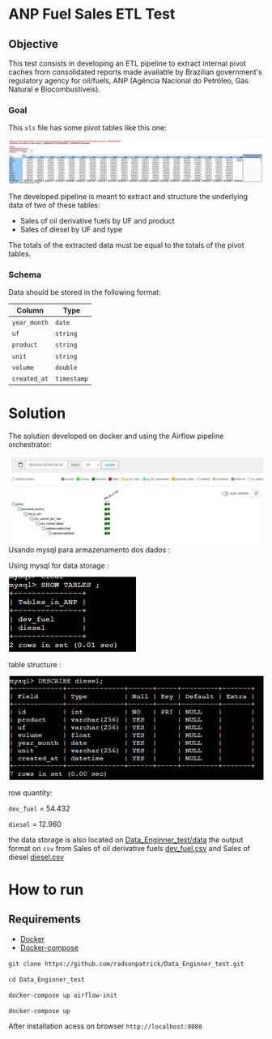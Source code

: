 # ANP Fuel Sales ETL Test

## Objective

This test consists in developing an ETL pipeline to extract internal pivot caches from consolidated reports made available by Brazilian government's regulatory agency for oil/fuels, ANP (Agência Nacional do Petróleo, Gás Natural e Biocombustíveis).
### Goal

This `xls` file has some pivot tables like this one:

![Pivot Table](./images/pivot.png)

The developed pipeline is meant to extract and structure the underlying data of two of these tables:
- Sales of oil derivative fuels by UF and product
- Sales of diesel by UF and type

The totals of the extracted data must be equal to the totals of the pivot tables.

### Schema

Data should be stored in the following format:

| Column       | Type        |
| ------------ | ----------- |
| `year_month` | `date`      |
| `uf`         | `string`    |
| `product`    | `string`    |
| `unit`       | `string`    |
| `volume`     | `double`    |
| `created_at` | `timestamp` |

# Solution
The solution developed on docker and using the Airflow pipeline orchestrator: 

![Aiflow](./images/airflow.jpg)
Usando mysql para armazenamento dos dados :

Using mysql for data storage :

![mysql](./images/mysql.jpg)

table structure :

![estrutura](./images/diesel.jpg)

row quantity:

`dev_fuel` = 54.432

`diesel` = 12.960

the data storage is also located on [Data_Enginner_test/data](https://github.com/radsonpatrick/Data_Enginner_test/tree/main/data) the output format on `csv` from Sales of oil derivative fuels [dev_fuel.csv](https://github.com/radsonpatrick/Data_Enginner_test/blob/main/data/dev_fuel.csv) and Sales of diesel [diesel.csv](https://github.com/radsonpatrick/Data_Enginner_test/blob/main/data/diesel.csv) 


# How to run

## Requirements
* [Docker](https://docs.docker.com/engine/install/ubuntu/)
* [Docker-compose](https://docs.docker.com/compose/install/)

`git clone https://github.com/radsonpatrick/Data_Enginner_test.git`

`cd Data_Enginner_test`

`docker-compose up airflow-init`

`docker-compose up`

After installation acess on browser `http://localhost:8080`
